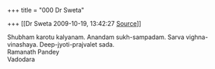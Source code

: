 +++
title = "000 Dr Sweta"

+++
[[Dr Sweta	2009-10-19, 13:42:27 [Source](https://groups.google.com/g/bvparishat/c/YH55alzB-Cg)]]



Shubham karotu kalyanam. Anandam sukh-sampadam. Sarva vighna-  
vinashaya. Deep-jyoti-prajvalet sada.  
Ramanath Pandey  
Vadodara

